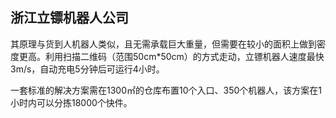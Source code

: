 ## 浙江立镖机器人公司
其原理与货到人机器人类似，且无需承载巨大重量，但需要在较小的面积上做到密度更高。利用扫描二维码（范围50cm*50cm）的方式走动，立镖机器人速度最快3m/s，自动充电5分钟后可运行4小时。

一套标准的解决方案需在1300㎡的仓库布置10个入口、350个机器人，该方案在1小时内可以分拣18000个快件。